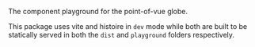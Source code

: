 The component playground for the point-of-vue globe.

This package uses vite and histoire in `dev` mode while both are built to be statically served in both the `dist` and `playground` folders respectively.
